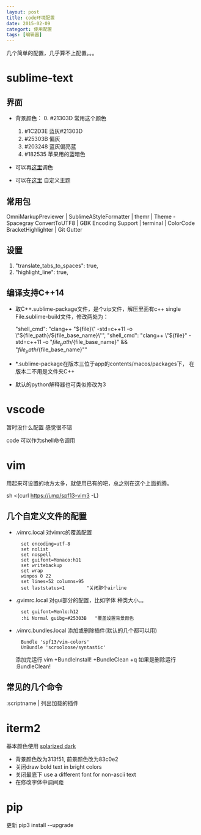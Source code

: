 ```yaml
---
layout: post
title: code环境配置
date: 2015-02-09
categort: 使用配置
tags: [编辑器]
---
```


几个简单的配置，几乎算不上配置。。。

<!-- more -->

# sublime-text

## 界面

- 背景颜色：
    0. #21303D 常用这个颜色
    1. #1C2D3E 蓝灰#21303D
    2. #25303B 偏灰
    3. #203248 蓝灰偏亮蓝
    4. #182535 苹果用的蓝暗色  

- 可以再[这里](http://color.yafla.com/)调色
- 可以在[这里](http://tmtheme-editor.herokuapp.com/) 自定义主题

## 常用包

OmniMarkupPreviewer | SublimeAStyleFormatter | themr    | Theme - Spacegray
ConvertToUTF8       | GBK Encoding Support   | terminal | ColorCode
BracketHighlighter  | Git Gutter

## 设置

1. "translate_tabs_to_spaces": true,
2. "highlight_line": true,

## 编译支持C++14
- 取C++.sublime-package文件，是个zip文件，解压里面有c++ single File.sublime-build文件，修改两处为：

    "shell_cmd": "clang++ \"${file}\" -std=c++11 -o \"${file_path}/${file_base_name}\"",
    "shell_cmd": "clang++ \"${file}\" -std=c++11 -o \"${file_path}/${file_base_name}\" && \"${file_path}/${file_base_name}\""
- *.sublime-package在版本三位于app的contents/macos/packages下， 在版本二不用是文件夹C++
- 默认的python解释器也可类似修改为3

# vscode

暂时没什么配置 感觉很不错

code 可以作为shell命令调用


# vim

用起来可设置的地方太多，就使用已有的吧，总之别在这个上面折腾。

sh <(curl https://j.mp/spf13-vim3 -L)

## 几个自定义文件的配置

- .vimrc.local 对vimrc的覆盖配置

        set encoding=utf-8
        set nolist
        set nospell
        set guifont=Monaco:h11
        set writebackup
        set wrap
        winpos 0 22
        set lines=52 columns=95
        set laststatus=1        "关闭那个airline

- .gvimrc.local 对gui部分的配置，比如字体 种类大小。。

        set guifont=Menlo:h12
        :hi Normal guibg=#25303B   "覆盖设置背景颜色

- .vimrc.bundles.local 添加或删除插件(默认的几个都可以用)
        
        Bundle 'spf13/vim-colors'
        UnBundle 'scrooloose/syntastic'

    添加完运行 vim +BundleInstall! +BundleClean +q
    如果是删除运行 :BundleClean!


## 常见的几个命令

:scriptname | 列出加载的插件


# iterm2

基本颜色使用 [solarized dark](https://github.com/altercation/solarized.git)

- 背景颜色改为313f51, 前景颜色改为83c0e2
- 关闭draw bold text in bright colors
- 关闭最底下 use a different font for non-ascii text
- 在修改字体中调间距


# pip

更新 pip3 install <name> --upgrade